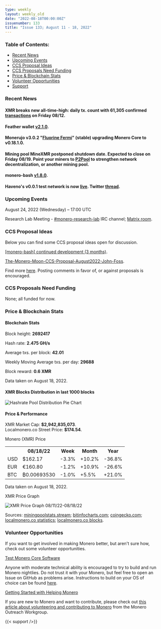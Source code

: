 ```yaml
---
type: weekly
layout: weekly_old
date: "2022-08-18T00:00:00Z"
issuenumber: 133
title: "Issue 133; August 11 - 18, 2022"
---
```


<h3>Table of Contents:</h3>
<ul class="contents">
    <li><a href="#news">Recent News</a></li>
    <li><a href="#events">Upcoming Events</a></li>
    <li><a href="#ideas">CCS Proposal Ideas</a></li>
    <li><a href="#proposals">CCS Proposals Need Funding</a></li>
    <li><a href="#stats">Price & Blockchain Stats</a></li>
    <li><a href="#volunteer">Volunteer Opportunities</a></li>
    <li><a href="#support">Support</a></li>
</ul>

<h3 id="news">Recent News</h3>

<div class="newsbyte">
    <h4>XMR breaks new all-time-high: daily tx. count with 61,305 confirmed <a href="https://revuo-xmr.com/img/xmr-tx.count.ath1.png" target="_blank">transactions</a> on Friday 08/12.</h4>
</div>

<div class="newsbyte">
    <h4>Feather wallet <a href="https://teddit.adminforge.de/r/FeatherWallet/comments/wmly8h/feather_wallet_210_released/" target="_blank">v2.1.0</a>.</h4>
</div>

<div class="newsbyte">
    <h4>Monerujo v3.0.2 "<a href="https://github.com/m2049r/xmrwallet/releases/tag/v3.0.2" target="_blank">Fluorine Fermi</a>" (stable) upgrading Monero Core to v0.18.1.0.</h4>
</div>

<div class="newsbyte">
    <h4>Mining pool MineXMR postponed shutdown date. Expected to close on Friday 08/19. Point your miners to <a href="https://github.com/SChernykh/p2pool" target="_blank">P2Pool</a> to strengthen network decentralization, or another mining pool.</h4>
</div>

<div class="newsbyte">
    <h4>monero-bash <a href="https://github.com/hinto-janaiyo/monero-bash/releases/tag/v1.8.0" target="_blank">v1.8.0</a>.</h4>
</div>

<div class="newsbyte">
    <h4>Haveno's v0.0.1 test network is now <a href="https://haveno.exchange/blog/test-network-launched/" target="_blank">live</a>. Twitter <a href="https://nitter.it/HavenoDEX/status/1560171585243324416" target="_blank">thread</a>.</h4>
</div>

<h3 id="events">Upcoming Events</h3>

<div class="event">
    <p class="date" markdown="1">August 24, 2022 (Wednesday) – 17:00 UTC</p>
    <p markdown="1">Research Lab Meeting - <a href="irc://irc.libera.chat/#monero-research-lab" target="_blank">#monero-research-lab</a> IRC channel; <a href="https://matrix.to/#/#monero-research-lab:monero.social" target="_blank">Matrix room</a>.</p>
</div>

<h3 id="ideas">CCS Proposal Ideas</h3>

<p>Below you can find some CCS proposal ideas open for discussion.</p>

<div class="proposal">
<p><a href="https://repo.getmonero.org/monero-project/ccs-proposals/-/merge_requests/333" target="_blank">[monero-bash] continued development (3 months)</a>.</p>
</div>

<div class="proposal">
<p><a href="https://repo.getmonero.org/monero-project/ccs-proposals/-/merge_requests/336" target="_blank">The-Monero-Moon-CCS-Proposal-August2022-John-Foss</a>.</p>
</div>

<div class="proposal">
<p>Find more <a href="https://ccs.getmonero.org/ideas/" target="_blank">here</a>. Posting comments in favor of, or against proposals is encouraged.</p>
</div>

<h3 id="proposals">CCS Proposals Need Funding</h3>

<p>None; all funded for now.</p>

<h3 id="stats">Price & Blockchain Stats</h3>

<h4 class="stat">Blockchain Stats</h4>

<div class="bcstats">
    <p>Block height: <b>2692417</b></p>
    <p>Hash rate: <b>2.475 GH/s</b></p>
    <p>Average txs. per block: <b>42.01</b></p>
    <p>Weekly Moving Average txs. per day: <b>29688</b></p>
    <p>Block reward: <b>0.6 XMR</b></p>
</div>
<p class="note">Data taken on August 18, 2022.</p>

<h4 class="stat">XMR Blocks Distribution in last 1000 blocks</h4>
<p><img src="/img/hashrate-pool-distribution-0818.png" alt="Hashrate Pool Distribution Pie Chart"/></p>

<h4 class="stat" id="price-stat">Price & Performance</h4>

<div class="price-intro">XMR Market Cap: <b>$2,942,835,073</b>.<br/>Localmonero.co Street Price: <b>$174.54</b>.</div>

<p class="table-title">Monero (XMR) Price</p>
<table class="price-table">
  <tr class="row1">
    <th></th>
    <th>08/18/22</th>
    <th>Week</th>
    <th>Month</th>
    <th>Year</th>
  </tr>
  <tr>
    <td data-th="XMR to">USD</td>
    <td data-th="08/18/22">$162.17</td>
    <td data-th="Week" class="red">-3.3%</td>
    <td data-th="Month" class="green">+10.2%</td>
    <td data-th="Year" class="red">-36.8%</td>
  </tr>
  <tr class="row3">
    <td data-th="XMR to">EUR</td>
    <td data-th="08/18/22">€160.80</td>
    <td data-th="Week" class="red">-1.2%</td>
    <td data-th="Month" class="green">+10.9%</td>
    <td data-th="Year" class="red">-26.6%</td>
  </tr>
  <tr>
    <td data-th="XMR to">BTC</td>
    <td data-th="08/18/22">₿0.00693530</td>
    <td data-th="Week" class="red">-1.0%</td>
    <td data-th="Month" class="green">+5.5%</td>
    <td data-th="Year" class="green">+21.0%</td>
  </tr>
</table>
<p class="note">Data taken on August 18, 2022.</p>

<p class="table-title">XMR Price Graph</p>

![XMR Price Graph 08/11/22-08/18/22](/img/weekly-chart-0818.png "XMR Price Graph 08/11/22-08/18/22")

Sources: <a href="https://miningpoolstats.stream/monero" target="_blank">miningpoolstats.stream</a>; <a href="https://bitinfocharts.com/monero/" target="_blank">bitinfocharts.com</a>; <a href="https://www.coingecko.com/en/coins/monero" target="_blank">coingecko.com</a>; <a href="https://localmonero.co/statistics" target="_blank">localmonero.co statistics</a>; <a href="https://localmonero.co/blocks" target="_blank">localmonero.co blocks</a>.

<h3 id="volunteer">Volunteer Opportunities</h3>

<p>If you want to get involved in making Monero better, but aren't sure how, check out some volunteer opportunities.</p>

<div class="newsbyte">
    <p class="date"><a href="https://github.com/monero-project/monero" target="_blank">Test Monero Core Software</a></p>
    <p>Anyone with moderate technical ability is encouraged to try to build and run Monero nightlies. Do not trust it with your Monero, but feel free to open an Issue on GitHub as problems arise. Instructions to build on your OS of choice can be found <a href="https://github.com/monero-project/monero#compiling-monero-from-source" target="_blank">here</a>. </p>
</div>

<div class="newsbyte">
    <p class="date"><a href="https://github.com/monero-project/monero" target="_blank">Getting Started with Helping Monero</a></p>
    <p>If you are new to Monero and want to contribute, please check out <a href="https://www.monerooutreach.org/stories/getting-started-helping-monero.php" target="_blank">this article about volunteering and contributing to Monero</a> from the Monero Outreach Workgroup. </p>
</div>

{{< support />}}


